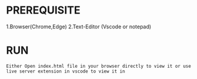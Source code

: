 # PREREQUISITE

1.Browser(Chrome,Edge)
2.Text-Editor (Vscode or notepad)

# RUN

    Either Open index.html file in your browser directly to view it or use live server extension in vscode to view it in
